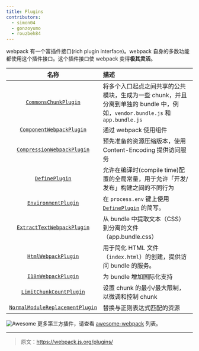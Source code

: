 ```yaml
---
title: Plugins
contributors:
  - simon04
  - gonzoyumo
  - rouzbeh84
---
```


webpack 有一个富插件接口(rich plugin interface)。webpack 自身的多数功能都使用这个插件接口。这个插件接口使 webpack 变得**极其灵活**。

|名称|描述|
|:--:|:----------|
|[`CommonsChunkPlugin`](/plugins/commons-chunk-plugin)|将多个入口起点之间共享的公共模块，生成为一些 chunk，并且分离到单独的 bundle 中，例如，`vendor.bundle.js` 和 `app.bundle.js`|
|[`ComponentWebpackPlugin`](/plugins/component-webpack-plugin)|通过 webpack 使用组件|
|[`CompressionWebpackPlugin`](/plugins/compression-webpack-plugin)|预先准备的资源压缩版本，使用 Content-Encoding 提供访问服务|
|[`DefinePlugin`](/plugins/define-plugin)|允许在编译时(compile time)配置的全局常量，用于允许「开发/发布」构建之间的不同行为|
|[`EnvironmentPlugin`](/plugins/environment-plugin)|在 `process.env` 键上使用 [`DefinePlugin`](./define-plugin) 的简写。|
|[`ExtractTextWebpackPlugin`](/plugins/extract-text-webpack-plugin)|从 bundle 中提取文本（CSS）到分离的文件（app.bundle.css）|
|[`HtmlWebpackPlugin`](/plugins/html-webpack-plugin)| 用于简化 HTML 文件（`index.html`）的创建，提供访问 bundle 的服务。|
|[`I18nWebpackPlugin`](/plugins/i18n-webpack-plugin)|为 bundle 增加国际化支持|
|[`LimitChunkCountPlugin`](/plugins/limit-chunk-count-plugin)| 设置 chunk 的最小/最大限制，以微调和控制 chunk|
|[`NormalModuleReplacementPlugin`](/plugins/normal-module-replacement-plugin)|替换与正则表达式匹配的资源|

![Awesome](../assets/awesome-badge.svg)
更多第三方插件，请查看 [awesome-webpack](https://github.com/webpack-contrib/awesome-webpack#webpack-plugins) 列表。

***

> 原文：https://webpack.js.org/plugins/